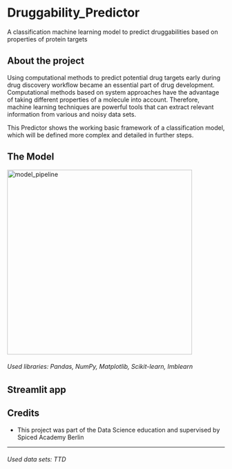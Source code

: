 # Druggability_Predictor
A classification machine learning model to predict druggabilities based on properties of protein targets


## About the project
Using computational methods to predict potential drug targets early during drug discovery workflow became an essential part of drug development. Computational methods based on system approaches have the advantage of taking different properties of a molecule into account. Therefore, machine learning techniques are powerful tools that can extract relevant information from various and noisy data sets.

This Predictor shows the working basic framework of a classification model, which will be defined more complex and detailed in further steps.

## The Model
<img width="428" alt="model_pipeline" src="https://github.com/LisaKalfhues/Druggability_Predictor/assets/125546845/93c56591-3c39-49bd-8fe2-3b7447ec0cf5">

###### *Used libraries: Pandas, NumPy, Matplotlib, Scikit-learn, Imblearn*


## Streamlit app


## Credits
- This project was part of the Data Science education and supervised by Spiced Academy Berlin



----------------------------------------------------------------
###### *Used data sets: TTD*
